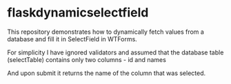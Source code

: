 # flaskdynamicselectfield


This repository demonstrates how to dynamically fetch values from a database and fill it in SelectField in WTForms.

For simplicity I have ignored validators and assumed that the database table (selectTable) contains 
only two columns - id and names 

And upon submit it returns the name of the column that was selected.